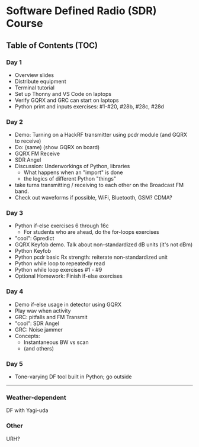 # Software Defined Radio (SDR) Course

## Table of Contents (TOC)

### Day 1

- Overview slides
- Distribute equipment
- Terminal tutorial
- Set up Thonny and VS Code on laptops
- Verify GQRX and GRC can start on laptops
- Python print and inputs exercises: #1-#20, #28b, #28c, #28d

### Day 2

- Demo: Turning on a HackRF transmitter using pcdr module (and GQRX to receive)
- Do: (same) (show GQRX on board)
- GQRX FM Receive
- SDR Angel
- Discussion: Underworkings of Python, libraries
  - What happens when an "import" is done
  - the logics of different Python "things"
- take turns transmitting / receiving to each other on the Broadcast FM band.
- Check out waveforms if possible, WiFi, Bluetooth, GSM? CDMA?

### Day 3
- Python if-else exercises 6 through 16c
  - For students who are ahead, do the for-loops exercises
- "cool": Gpredict
- GQRX Keyfob demo. Talk about non-standardized dB units (it's not dBm)
- Python Keyfob
- Python pcdr basic Rx strength: reiterate non-standardized unit
- Python while loop to repeatedly read
- Python while loop exercises #1 - #9
- Optional Homework: Finish if-else exercises

### Day 4

- Demo if-else usage in detector using GQRX
- Play wav when activity
- GRC: pitfalls and FM Transmit
- "cool": SDR Angel
- GRC: Noise jammer
- Concepts:
  - Instantaneous BW vs scan
  - (and others)

### Day 5

- Tone-varying DF tool built in Python; go outside

--------

### Weather-dependent

DF with Yagi-uda

### Other

URH?

<!-- Links below -->

